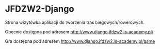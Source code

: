 # JFDZW2-Django

Strona wizytówka aplikacji do tworzenia tras biegowych/rowerowych.

Obecnie dostępna pod adresem http://www.django.jfdzw2.is-academy.pl/

Gra dostępna pod adresem http://www.django.jfdzw2.is-academy.pl/game
